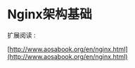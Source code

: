 # Nginx架构基础

扩展阅读 :

[http://www.aosabook.org/en/nginx.html](http://www.aosabook.org/en/nginx.html)



